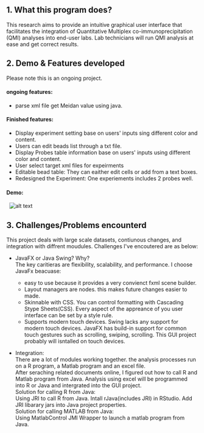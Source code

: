 ## 1. What this program does?
This research aims to provide an intuitive graphical user interface that facilitates the integration of Quantitative Multiplex co-immunoprecipitation (QMI) analyses into end-user labs. Lab technicians will run QMI analysis at ease and get correct results. 
   
   
## 2. Demo & Features developed
Please note this is an ongoing project.   
#### ongoing features: 
  - parse xml file get Meidan value using java.   
#### Finished features: 
  - Display experiment setting base on users' inputs sing different color and content. 
  - Users can edit beads list through a txt file. 
  - Display Probes table information base on users' inputs using different color and content. 
  - User select target xml files for expeirments
  - Editable bead table: They can eaither edit cells or add from a text boxes. 
  - Redesigned the Experiment: One experiements includes 2 probes well. 
#### Demo:
   ![alt text](https://github.com/emily0707/Graphic-user-Interface-for-Cancer-Research/blob/master/images/Picture1.png "Demo ScreenShot")
  
   
## 3. Challenges/Problems encounterd 
This project deals with large scale datasets, contiunous changes, and integration with diffrent moudules. Challenges I've encoutered are as below: 
- JavaFX or Java Swing? Why?       
The key caritieras are flexibility, scalability, and performance. I choose JavaFx beacuase:
  - easy to use because it provides a very convienct fxml scene builder. 
  - Layout managers are nodes. this makes future changes easier to made. 
  - Skinnable with CSS. You can control formatting with Cascading Stype Sheets(CSS). Every aspect of the appreance of you user interface can be set by a style rule. 
  - Supports modern touch devices. Swing lacks any support for modern touch devices. JavaFX has build-in support for common touch gestures such as scrolling, swiping, scrolling. This GUI project probably will isntalled on touch devices. 

- Integration:   
  There are a lot of modules working together. the analysis processes run on a R program, a Matlab program and an excel file.    
  After seraching related documents online, I figured out how to call R and Matlab program from Java. Analysis using excel will be programmed into R or Java and intergrated into the GUI project.     
  Solution for calling R from Java:     
  Using JRI to call R from Java. Intall rJava(includes JRI) in RStudio. Add JRI libarary jars into Java project properties.    
  Solution for calling MATLAB from Java:     
  Using MatlabControl JMI Wrapper to launch a matlab program from Java. 
  
